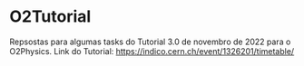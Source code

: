 # O2Tutorial
Repsostas para algumas tasks do Tutorial 3.0 de novembro de 2022 para o O2Physics.
Link do Tutorial: https://indico.cern.ch/event/1326201/timetable/ 
